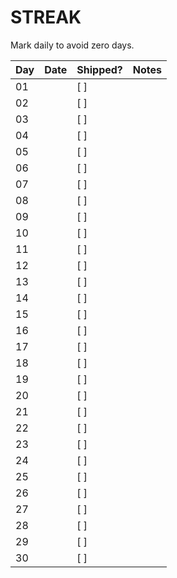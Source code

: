 # STREAK
Mark daily to avoid zero days.

| Day | Date | Shipped? | Notes |
|-----|------|----------|-------|
| 01 | | [ ] | |
| 02 | | [ ] | |
| 03 | | [ ] | |
| 04 | | [ ] | |
| 05 | | [ ] | |
| 06 | | [ ] | |
| 07 | | [ ] | |
| 08 | | [ ] | |
| 09 | | [ ] | |
| 10 | | [ ] | |
| 11 | | [ ] | |
| 12 | | [ ] | |
| 13 | | [ ] | |
| 14 | | [ ] | |
| 15 | | [ ] | |
| 16 | | [ ] | |
| 17 | | [ ] | |
| 18 | | [ ] | |
| 19 | | [ ] | |
| 20 | | [ ] | |
| 21 | | [ ] | |
| 22 | | [ ] | |
| 23 | | [ ] | |
| 24 | | [ ] | |
| 25 | | [ ] | |
| 26 | | [ ] | |
| 27 | | [ ] | |
| 28 | | [ ] | |
| 29 | | [ ] | |
| 30 | | [ ] | |
